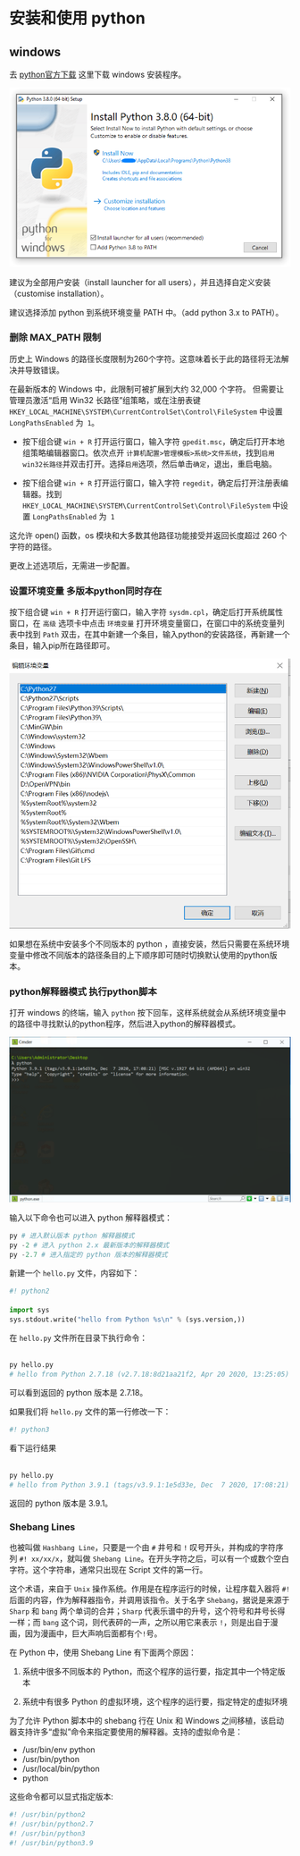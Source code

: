 # 安装和使用 python

## windows

去 [python官方下载](https://www.python.org/downloads/) 这里下载 windows 安装程序。

![python安装程序截图](../img/win_installer.png)

建议为全部用户安装（install launcher for all users），并且选择自定义安装（customise installation）。<br>

建议选择添加 python 到系统环境变量 PATH 中。（add python 3.x to PATH）。

### 删除 MAX_PATH 限制

历史上 Windows 的路径长度限制为260个字符。这意味着长于此的路径将无法解决并导致错误。<br>

在最新版本的 Windows 中，此限制可被扩展到大约 32,000 个字符。 但需要让管理员激活“启用 Win32 长路径”组策略，或在注册表键 `HKEY_LOCAL_MACHINE\SYSTEM\CurrentControlSet\Control\FileSystem` 中设置 `LongPathsEnabled` 为` 1`。<br>

* 按下组合键 `win + R` 打开运行窗口，输入字符 `gpedit.msc`，确定后打开本地组策略编辑器窗口。依次点开 `计算机配置>管理模板>系统>文件系统`，找到`启用win32长路径`并双击打开。选择`启用`选项，然后单击`确定`，退出，重启电脑。

* 按下组合键 `win + R` 打开运行窗口，输入字符 `regedit`，确定后打开注册表编辑器。找到`HKEY_LOCAL_MACHINE\SYSTEM\CurrentControlSet\Control\FileSystem` 中设置 `LongPathsEnabled` 为` 1`

这允许 open() 函数，os 模块和大多数其他路径功能接受并返回长度超过 260 个字符的路径。<br>

更改上述选项后，无需进一步配置。

### 设置环境变量 多版本python同时存在

按下组合键 `win + R` 打开运行窗口，输入字符 `sysdm.cpl`，确定后打开系统属性窗口，在 `高级` 选项卡中点击 `环境变量` 打开环境变量窗口，在窗口中的系统变量列表中找到 `Path` 双击，在其中新建一个条目，输入python的安装路径，再新建一个条目，输入pip所在路径即可。<br>

![系统环境变量Path](../img/sysdm.cpl.jpg)

如果想在系统中安装多个不同版本的 python ，直接安装，然后只需要在系统环境变量中修改不同版本的路径条目的上下顺序即可随时切换默认使用的python版本。

### python解释器模式 执行python脚本

打开 windows 的终端，输入 `python` 按下回车，这样系统就会从系统环境变量中的路径中寻找默认的python程序，然后进入python的解释器模式。

![python解释器模式](../img/python_interpreter.png)

输入以下命令也可以进入 python 解释器模式：

```python
py # 进入默认版本 python 解释器模式 
py -2 # 进入 python 2.x 最新版本的解释器模式
py -2.7 # 进入指定的 python 版本的解释器模式
```

新建一个 `hello.py` 文件，内容如下：

```python
#! python2

import sys
sys.stdout.write("hello from Python %s\n" % (sys.version,))
```

在 `hello.py` 文件所在目录下执行命令：

```python

py hello.py
# hello from Python 2.7.18 (v2.7.18:8d21aa21f2, Apr 20 2020, 13:25:05) [MSC v.1500 64 bit (AMD64)]
```

可以看到返回的 python 版本是 2.7.18。<br>

如果我们将 `hello.py` 文件的第一行修改一下：

```python
#! python3
```

看下运行结果

```python

py hello.py
# hello from Python 3.9.1 (tags/v3.9.1:1e5d33e, Dec  7 2020, 17:08:21) [MSC v.1927 64 bit (AMD64)]
```

返回的 python 版本是 3.9.1。

### Shebang Lines

也被叫做 `Hashbang Line`，只要是一个由 `#` 井号和 `!` 叹号开头，并构成的字符序列 `#! xx/xx/x`，就叫做 `Shebang Line`。在开头字符之后，可以有一个或数个空白字符。这个字符串，通常只出现在 Script 文件的第一行。<br>

这个术语，来自于 `Unix` 操作系统。作用是在程序运行的时候，让程序载入器将 `#!` 后面的内容，作为解释器指令，并调用该指令。关于名字 `Shebang`，据说是来源于 `Sharp` 和 `bang` 两个单词的合并；`Sharp` 代表乐谱中的升号，这个符号和井号长得一样；而 `bang` 这个词，则代表砰的一声，之所以用它来表示 `!`，则是出自于漫画，因为漫画中，巨大声响后面都有个`!`号。<br>

在 Python 中，使用 Shebang Line 有下面两个原因：

1. 系统中很多不同版本的 Python，而这个程序的运行要，指定其中一个特定版本

2. 系统中有很多 Python 的虚拟环境，这个程序的运行要，指定特定的虚拟环境

为了允许 Python 脚本中的 shebang 行在 Unix 和 Windows 之间移植，该启动器支持许多“虚拟”命令来指定要使用的解释器。支持的虚拟命令是：

* /usr/bin/env python
* /usr/bin/python
* /usr/local/bin/python
* python

这些命令都可以显式指定版本:

```python
#! /usr/bin/python2
#! /usr/bin/python2.7
#! /usr/bin/python3
#! /usr/bin/python3.9
```